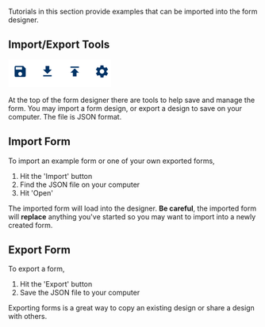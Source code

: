 Tutorials in this section provide examples that can be imported into the form designer.

## Import/Export Tools
![](images/import_export_tools.png)

At the top of the form designer there are tools to help save and manage the form. You may import a form design, or export a design to save on your computer. The file is JSON format.

## Import Form
To import an example form or one of your own exported forms,

1. Hit the 'Import' button
2. Find the JSON file on your computer
3. Hit 'Open'

The imported form will load into the designer. **Be careful**, the imported form will **replace** anything you've started so you may want to import into a newly created form.

## Export Form
To export a form,

1. Hit the 'Export' button
2. Save the JSON file to your computer

Exporting forms is a great way to copy an existing design or share a design with others.
